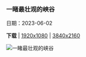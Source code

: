 ### 一睹最壮观的峡谷

日期：2023-06-02

**下载**  |  [1920x1080](https://cn.bing.com/th?id=OHR.SouthKaibabTrail_ZH-CN1186135534_1920x1080.jpg)  |  [3840x2160](https://cn.bing.com/th?id=OHR.SouthKaibabTrail_ZH-CN1186135534_UHD.jpg)

![一睹最壮观的峡谷](https://cn.bing.com/th?id=OHR.SouthKaibabTrail_ZH-CN1186135534_1920x1080.jpg "大峡谷国家公园的南凯巴布步道，亚利桑那州，美国 (© Roman Khomlyak/Getty Images)")

